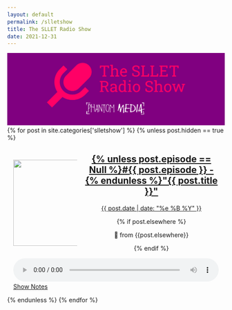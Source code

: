 ```yaml
---
layout: default
permalink: /slletshow
title: The SLLET Radio Show
date: 2021-12-31
---
```

<img src="/images/Shared Content/SLLET radio wide.png">
<!--<h1>{{page.title}}</h1>-->
<div style="text-align:center;">
  <a href="/slletshow/rss"><i class="svg-icon rss"></i></a>
  <a href="https://podcasts.apple.com/us/podcast/the-sllet-radio-show/id1587759816"><i class="svg-icon apple"></i></a>
  <a href="https://pca.st/bvsgaixz"><i class="svg-icon pocketcasts"></i></a>
  <a href="https://overcast.fm/itunes1587759816"><i class="svg-icon overcast"></i></a>
  <a href="https://open.spotify.com/show/3QFAmW6xEww6kiuk4CuKsG?si=tgOAAZV-S6K96rE0JrXvZg&dl_branch=1"><i class="svg-icon spotify"></i></a>
  <a href="https://www.youtube.com/channel/UClG7zTagAztOx5KhVwPgRVQ"><i class="svg-icon youtube"></i></a>
  <i class="svg-icon"></i>
  <a href="https://facebook.com/slletshow"><i class="svg-icon facebook"></i></a>
  <a href="https://instagram.com/slletshow"><i class="svg-icon instagram"></i></a>
  <a href="https://twitter.com/slletshow"><i class="svg-icon twitter"></i></a>
  <a href="mailto:slletshow@gmail.com"><i class="svg-icon email"></i></a>
</div>
<div class="posts">
  {% for post in site.categories['slletshow'] %}
    {% unless post.hidden == true %}
    <article style="padding: 1em;" class="post">
    <div style="display: grid; grid-template-columns: repeat(3, minmax(0, 1fr)); text-align: center; grid-gap: 1rem; margin:15px 0">
        <div style="display: flex; flex-direction: column; height: 100%; justify-content: center; align-items: center;"><img height="200" width="200" style="vertical-align:middle;" src="{{post.artwork}}"></div>
        <div style="grid-column-start: 2; grid-column-end: 4; display: flex; flex-direction: column; height: 100%; justify-content: center;">
      <a href="{{ site.baseurl }}{{ post.url }}">
        <h1 style="margin-top: 0;">{% unless post.episode == Null %}#{{ post.episode }} - {% endunless %}"{{ post.title }}"</h1>
        <div>
          <p class="post_date">{{ post.date | date: "%e %B %Y" }}</p>
        </div>
      </a>
      {% if post.elsewhere %}<p style="text-align: center;">🔀 from {{post.elsewhere}}</p>{% endif %}
      <!--<div class="post-roles">
        {% if post %}
          {% assign roles = post.roles %}
        {% else %}
          {% assign roles = page.roles %}
        {% endif %}
        {% for role in roles %}
          <a href="{{site.baseurl}}/roles/#{{role|slugize}}">{{role}}</a>
          {% unless forloop.last %}&nbsp;{% endunless %}
        {% endfor %}
      </div>-->
      </div>
      </div>
      <audio controls style="width: 100%;">
        <source src="{{ post.mp3 }}" type="audio/mpeg">
        Your browser does not support the audio element.
      </audio>
      <a href="{{ site.baseurl }}{{ post.url }}" class="read-more">Show Notes</a>
    </article>
    {% endunless %}
  {% endfor %}
</div>
